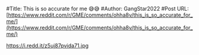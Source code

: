 #Title: This is so accurate for me 😅😅
#Author: GangStar2022
#Post URL: [https://www.reddit.com/r/GME/comments/ohha8v/this_is_so_accurate_for_me/](https://www.reddit.com/r/GME/comments/ohha8v/this_is_so_accurate_for_me/)


https://i.redd.it/z5uj87pvida71.jpg